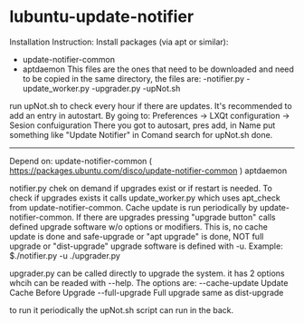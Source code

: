 # lubuntu-update-notifier
Installation Instruction:
Install packages (via apt or similar):
- update-notifier-common
- aptdaemon
This files are the ones that need to be downloaded and need to be copied in the same directory, the files are:
-notifier.py
-update_worker.py
-upgrader.py
-upNot.sh

run upNot.sh to check every hour if there are updates. It's recommended to add an entry in autostart. By going to:
Preferences -> LXQt configuration -> Sesion confuiguration
There you got to autosart, pres add, in Name put something like "Update Notifier" in Comand search for upNot.sh done.

---------------------------------------------------------------------------------------------------------------------

Depend on:
update-notifier-common ( https://packages.ubuntu.com/disco/update-notifier-common )
aptdaemon

notifier.py chek on demand if upgrades exist or if restart is needed.
To check if upgrades exists it calls update_worker.py which uses apt_check from update-notifier-common.
Cache update is run periodically by update-notifier-common.
If there are upgrades pressing "upgrade button" calls defined upgrade software w/o options or modifiers.
This is, no cache update is done and safe-upgrade or "apt upgrade" is done, NOT full upgrade or "dist-upgrade"
upgrade software is defined with -u. Example:
$./notifier.py -u ./upgrader.py

upgrader.py can be called directly to upgrade the system.
it has 2 options whcih can be readed with --help.
The options are:
  --cache-update  Update Cache Before Upgrade
  --full-upgrade  Full upgrade same as dist-upgrade

to run it periodically the upNot.sh script can run in the back.
